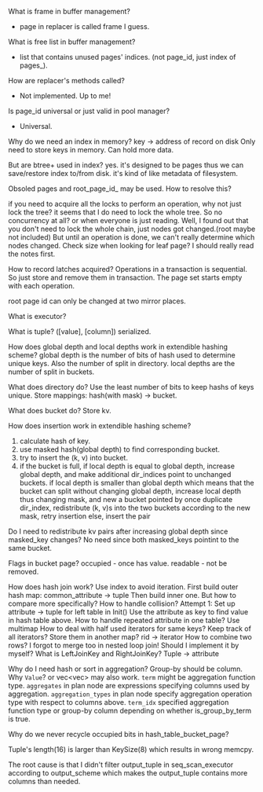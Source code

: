 What is frame in buffer management?
   - page in replacer is called frame I guess.

What is free list in buffer management?
   - list that contains unused pages' indices. (not page_id, just index of pages_).


How are replacer's methods called?
   - Not implemented. Up to me!

Is page_id universal or just valid in pool manager?
   - Universal. 

Why do we need an index in memory?
   key -> address of record on disk
   Only need to store keys in memory. Can hold more data.

But are btree+ used in index?
   yes. 
   it's designed to be pages thus we can save/restore index to/from disk.
   it's kind of like metadata of filesystem.
   

Obsoled pages and root_page_id_ may be used.
How to resolve this?

if you need to acquire all the locks to perform an operation, why not just lock the tree?
   it seems that I do need to lock the whole tree.
   So no concurrency at all?
      or when everyone is just reading.
   Well, I found out that you don't need to lock the whole chain, just nodes got changed.(root maybe not included)
      But until an operation is done, we can't really determine which nodes changed.
         Check size when looking for leaf page?
   I should really read the notes first.

How to record latches acquired?
   Operations in a transaction is sequential.
   So just store and remove them in transaction.
   The page set starts empty with each operation.

root page id can only be changed at two mirror places.

What is executor?

What is tuple?
   ([value], [column]) serialized.

How does global depth and local depths work in extendible hashing scheme?
   global depth is the number of bits of hash used to determine unique keys. Also the number of split in directory.
   local depths are the number of split in buckets.

What does directory do?
   Use the least number of bits to keep hashs of keys unique.
   Store mappings: hash(with mask) -> bucket.

What does bucket do?
   Store kv.

How does insertion work in extendible hashing scheme?
   1. calculate hash of key.
   2. use masked hash(global depth) to find corresponding bucket.
   3. try to insert the (k, v) into bucket.
   4. if the bucket is full, 
         if local depth is equal to global depth,
            increase global depth, and make additional dir_indices point to unchanged buckets.
         if local depth is smaller than global depth which means that the bucket can split without changing global depth,
            increase local depth thus changing mask, and new a bucket pointed by once duplicate dir_index,
            redistribute (k, v)s into the two buckets according to the new mask, 
            retry insertion
      else,
         insert the pair

Do I need to redistribute kv pairs after increasing global depth since masked_key changes?
   No need since both masked_keys pointint to the same bucket.


Flags in bucket page?
   occupied - once has value. 
   readable - not be removed.

How does hash join work?
   Use index to avoid iteration.
   First build outer hash map: common_attribute -> tuple
   Then build inner one.
   But how to compare more specifically?
      How to handle collision?
   Attempt 1:
      Set up attribute -> tuple for left table in Init()
      Use the attribute as key to find value in hash table above.
      How to handle repeated attribute in one table?
         Use multimap
            How to deal with half used iterators for same keys?
            Keep track of all iterators?
               Store them in another map?
                  rid -> iterator
      How to combine two rows?
         I forgot to merge too in nested loop join!
         Should I implement it by myself?
   What is LeftJoinKey and RightJoinKey?
      Tuple -> attribute


Why do I need hash or sort in aggregation?
   Group-by should be column. Why `Value`?
      or vec<vec<value>> may also work.
   `term` might be aggregation function type.
   `aggregates` in plan node are expressions specifying columns used by aggregation.
   `aggregation_types` in plan node specify aggregation operation type with respect to columns above.
   `term_idx` specified aggregation function type or group-by column depending on whether is_group_by_term is true.


Why do we never recycle occupied bits in hash_table_bucket_page?


Tuple's length(16) is larger than KeySize(8) which results in wrong memcpy.

The root cause is that I didn't filter output_tuple in seq_scan_executor according to output_scheme which makes the output_tuple contains more columns than needed.
